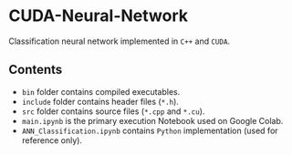 # **CUDA-Neural-Network**

Classification neural network implemented in `C++` and `CUDA`.

## **Contents**

- `bin` folder contains compiled executables.
- `include` folder contains header files (`*.h`).
- `src` folder contains source files (`*.cpp` and `*.cu`).
- `main.ipynb` is the primary execution Notebook used on Google Colab.
- `ANN_Classification.ipynb` contains `Python` implementation (used for reference only).
